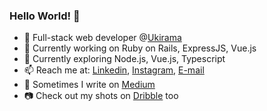 ### Hello World! 👋

- 🏢 Full-stack web developer @[Ukirama](https://ukirama.com/)
- 🔭 Currently working on Ruby on Rails, ExpressJS, Vue.js
- 🌱 Currently exploring Node.js, Vue.js, Typescript
- 📫 Reach me at: [Linkedin](https://www.linkedin.com/in/azmi6298/), [Instagram](instagram.com/azmi6298), [E-mail](mailto:azmi.filkom@gmail.com)
- 📝 Sometimes I write on [Medium](https://medium.com/@azmi6298)
- 📷 Check out my shots on [Dribble](https://dribbble.com/azmi6298) too

